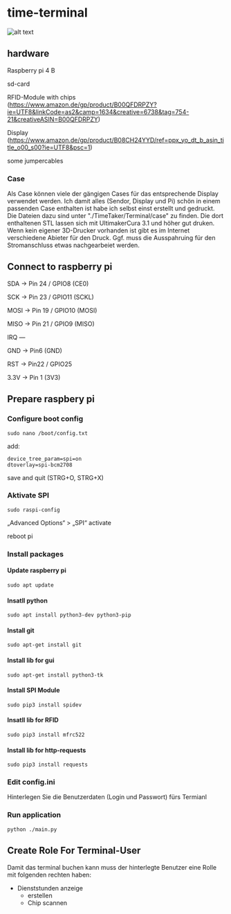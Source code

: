 # time-terminal

![alt text](http://url/to/img.png)

## hardware

Raspberry pi 4 B

sd-card

RFID-Module with chips (https://www.amazon.de/gp/product/B00QFDRPZY?ie=UTF8&linkCode=as2&camp=1634&creative=6738&tag=754-21&creativeASIN=B00QFDRPZY)

Display (https://www.amazon.de/gp/product/B08CH24YYD/ref=ppx_yo_dt_b_asin_title_o00_s00?ie=UTF8&psc=1)

some jumpercables

### Case

Als Case können viele der gängigen Cases für das entsprechende Display verwendet werden.
Ich damit alles (Sendor, Display und Pi) schön in einem passenden Case enthalten ist habe ich selbst einst erstellt und gedruckt.
Die Dateien dazu sind unter "./TimeTaker/Terminal/case" zu finden.
Die dort enthaltenen STL lassen sich mit UltimakerCura 3.1 und höher gut druken. Wenn kein eigener 3D-Drucker vorhanden ist gibt es im Internet verschiedene Abieter für den Druck. Ggf. muss die Ausspahruing für den Stromanschluss etwas nachgearbeiet werden.

## Connect to raspberry pi

SDA -> Pin 24 / GPIO8 (CE0)

SCK -> Pin 23 / GPIO11 (SCKL)

MOSI -> Pin 19 / GPIO10 (MOSI)

MISO -> Pin 21 / GPIO9 (MISO)

IRQ —

GND -> Pin6 (GND)

RST -> Pin22 / GPIO25

3.3V -> Pin 1 (3V3)

## Prepare raspbery pi

### Configure boot config

```
sudo nano /boot/config.txt
```

add:

```
device_tree_param=spi=on
dtoverlay=spi-bcm2708
```

save and quit (STRG+O, STRG+X)

### Aktivate SPI

```
sudo raspi-config
```

„Advanced Options“ > „SPI“ activate

reboot pi

### Install packages

#### Update raspberry pi

```
sudo apt update
```

#### Insatll python

```
sudo apt install python3-dev python3-pip
```

#### Install git

```
sudo apt-get install git
```

#### Install lib for gui

```
sudo apt-get install python3-tk
```

#### Install SPI Module

```
sudo pip3 install spidev
```

#### Insatll lib for RFID

```
sudo pip3 install mfrc522
```

#### Install lib for http-requests

```
sudo pip3 install requests
```

### Edit config.ini

Hinterlegen Sie die Benutzerdaten (Login und Passwort) fürs Termianl

### Run application

```
python ./main.py
```

## Create Role For Terminal-User

Damit das terminal buchen kann muss der hinterlegte Benutzer eine Rolle mit folgenden rechten haben:

- Dienststunden anzeige
  - erstellen
  - Chip scannen
